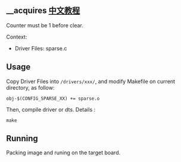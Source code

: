 \_\_acquires [中文教程](https://biscuitos.github.io/blog/SPARSE___acquires/)
----------------------------------

Counter must be 1 before clear.

Context:

* Driver Files: sparse.c

## Usage

Copy Driver Files into `/drivers/xxx/`, and modify Makefile on current 
directory, as follow:

```
obj-$(CONFIG_SPARSE_XX) += sparse.o
```

Then, compile driver or dts. Details :

```
make
```

## Running

Packing image and runing on the target board.
